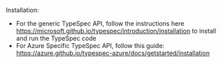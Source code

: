 Installation:

- For the generic TypeSpec API, follow the instructions here https://microsoft.github.io/typespec/introduction/installation to install and run the TypeSpec code
- For Azure Specific TypeSpec API, follow this guide: https://azure.github.io/typespec-azure/docs/getstarted/installation
